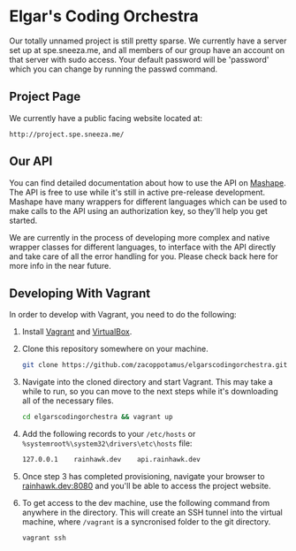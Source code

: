 Elgar's Coding Orchestra
=====================

Our totally unnamed project is still pretty sparse. We currently have a server set up at spe.sneeza.me, and all members of our group have an account on that server with sudo access. Your default password will be 'password' which you can change by running the passwd command.

Project Page
---------------------

We currently have a public facing website located at:

```
http://project.spe.sneeza.me/
```

Our API
---------------------

You can find detailed documentation about how to use the API on [Mashape](https://www.mashape.com/sneeza/project-rainhawk#!documentation). The API is free to use while it's still in active pre-release development. Mashape have many wrappers for different languages which can be used to make calls to the API using an authorization key, so they'll help you get started.

We are currently in the process of developing more complex and native wrapper classes for different languages, to interface with the API directly and take care of all the error handling for you. Please check back here for more info in the near future.

Developing With Vagrant
---------------------

In order to develop with Vagrant, you need to do the following:

1. Install [Vagrant](http://www.vagrantup.com/) and [VirtualBox](https://www.virtualbox.org/wiki/Downloads).

2. Clone this repository somewhere on your machine.

    ```bash
    git clone https://github.com/zacoppotamus/elgarscodingorchestra.git
    ```

3. Navigate into the cloned directory and start Vagrant. This may take a while to run, so you can move to the next steps while it's downloading all of the necessary files.

    ```bash
    cd elgarscodingorchestra && vagrant up
    ```

4. Add the following records to your `/etc/hosts` or `%systemroot%\system32\drivers\etc\hosts` file:

    ```bash
    127.0.0.1    rainhawk.dev    api.rainhawk.dev
    ```

5. Once step 3 has completed provisioning, navigate your browser to [rainhawk.dev:8080](http://rainhawk.dev:8080) and you'll be able to access the project website.

6. To get access to the dev machine, use the following command from anywhere in the directory. This will create an SSH tunnel into the virtual machine, where `/vagrant` is a syncronised folder to the git directory.

    ```bash
    vagrant ssh
    ```
